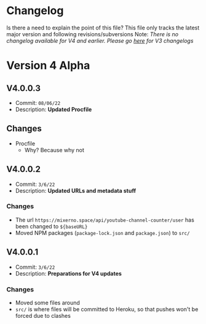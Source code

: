 # Changelog
Is there a need to explain the point of this file?
This file only tracks the latest major version and following revisions/subversions
Note: *There is no changelog available for V4 and earlier. Please go [here](https://github.com/GalvinPython/JSALStats/blob/old-v3/changelog.md) for V3 changelogs*

# Version 4 Alpha
## V4.0.0.3
- Commit: `08/06/22`  
- Description: **Updated Procfile**
## Changes
- Procfile
  - Why? Because why not

## V4.0.0.2
- Commit: `3/6/22`
- Description: **Updated URLs and metadata stuff**
### Changes
- The url `https://mixerno.space/api/youtube-channel-counter/user` has been changed to `${baseURL}`
- Moved NPM packages (`package-lock.json` and `package.json`) to `src/`

## V4.0.0.1
- Commit: `3/6/22`
- Description: **Preparations for V4 updates**
### Changes
- Moved some files around
- `src/` is where files will be committed to Heroku, so that pushes won't be forced due to clashes
